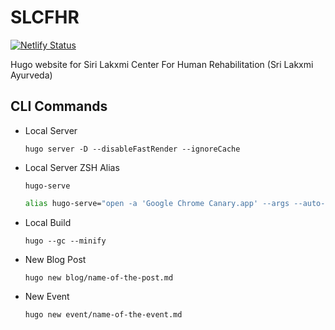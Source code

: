 # SLCFHR

[![Netlify Status](https://api.netlify.com/api/v1/badges/ff2f1835-13ac-4522-bed8-85cafc34a31e/deploy-status)](https://app.netlify.com/sites/praba-slcfhr/deploys)

Hugo website for Siri Lakxmi Center For Human Rehabilitation (Sri Lakxmi Ayurveda)

## CLI Commands

- Local Server
  ```shell
  hugo server -D --disableFastRender --ignoreCache
  ```
- Local Server ZSH Alias
  ```shell
  hugo-serve
  ```
  ```zsh
  alias hugo-serve="open -a 'Google Chrome Canary.app' --args --auto-open-devtools-for-tabs --user-data-dir='/Users/codechilli/Library/Application Support/Google/Chrome Canary/Default' http://localhost:1313/ && hugo server -D --disableFastRender --ignoreCache"
  ```
- Local Build
  ```shell
  hugo --gc --minify
  ```
- New Blog Post

  ```shell
  hugo new blog/name-of-the-post.md
  ```

- New Event

  ```shell
  hugo new event/name-of-the-event.md
  ```
